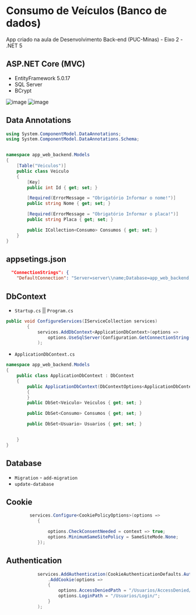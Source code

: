 # Consumo de Veículos (Banco de dados)
App criado na aula de Desenvolvimento Back-end (PUC-Minas) - Eixo 2 - .NET 5

## ASP.NET Core (MVC)
- EntityFramework 5.0.17
- SQL Server
- BCrypt

![image](https://user-images.githubusercontent.com/70844369/235548695-4c8a2c9f-ab8b-4159-bcda-66cdda300120.png)
![image](https://user-images.githubusercontent.com/70844369/235548563-d3eee00c-ee65-4bb0-9fcb-933f9b4cbdec.png)

## Data Annotations
```csharp
using System.ComponentModel.DataAnnotations;
using System.ComponentModel.DataAnnotations.Schema;


namespace app_web_backend.Models
{
    [Table("Veiculos")]
    public class Veiculo
    {
        [Key]
        public int Id { get; set; }

        [Required(ErrorMessage = "Obrigatório Informar o nome!")]
        public string Nome { get; set; }

        [Required(ErrorMessage = "Obrigatório Informar o placa!")]
        public string Placa { get; set; }

        public ICollection<Consumo> Consumos { get; set; }
    }
}
```
## appsetings.json
```json
  "ConnectionStrings": {
    "DefaultConnection": "Server=server\\name;Database=app_web_backend;Trusted_Connection=True;"
```
## DbContext

- `Startup.cs` || `Program.cs`
```csharp
public void ConfigureServices(IServiceCollection services)
        {
            services.AddDbContext<ApplicationDbContext>(options =>
                options.UseSqlServer(Configuration.GetConnectionString("DefaultConnection"))
            );
```
- `ApplicationDbContext.cs`
```csharp
namespace app_web_backend.Models
{
    public class ApplicationDbContext : DbContext
    {
        public ApplicationDbContext(DbContextOptions<ApplicationDbContext> options) : base(options)
        {
        }
        public DbSet<Veiculo> Veiculos { get; set; }

        public DbSet<Consumo> Consumos { get; set; }

        public DbSet<Usuario> Usuarios { get; set; }


    }
}
```

## Database

- `Migration` - `add-migration`
- `update-database`

## Cookie
```csharp
         services.Configure<CookiePolicyOptions>(options =>
            {

                options.CheckConsentNeeded = context => true;
                options.MinimumSameSitePolicy = SameSiteMode.None;
            });
```
## Authentication
```csharp
            services.AddAuthentication(CookieAuthenticationDefaults.AuthenticationScheme)
                .AddCookie(options =>
                {
                    options.AccessDeniedPath = "/Usuarios/AccessDenied/";
                    options.LoginPath = "/Usuarios/Login/";
                }
            );

 ```
